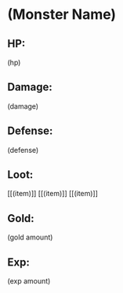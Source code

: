 # (Monster Name)

## HP:
(hp)

## Damage:
(damage)

## Defense:
(defense)

## Loot:
[[(item)]]
[[(item)]]
[[(item)]]

## Gold:
(gold amount)

## Exp:
(exp amount)